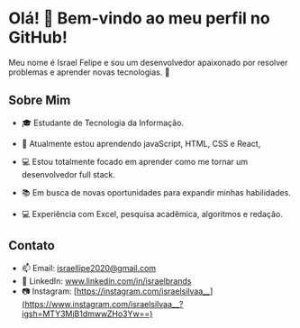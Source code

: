 # Olá! 👋 Bem-vindo ao meu perfil no GitHub!

Meu nome é Israel Felipe e sou um desenvolvedor apaixonado por resolver problemas e aprender novas tecnologias. 🚀

## Sobre Mim
- 🎓 Estudante de Tecnologia da Informação.
- 🌱 Atualmente estou aprendendo javaScript, HTML, CSS e React,
- 💻 Estou totalmente focado em aprender como me tornar um desenvolvedor full stack.
- 📚 Em busca de novas oportunidades para expandir minhas habilidades.

- 💻 Experiência com Excel, pesquisa acadêmica, algoritmos e redação.

## Contato
- 📫 Email: israellipe2020@gmail.com
- 💼 LinkedIn: www.linkedin.com/in/israelbrands
- 📷 Instagram: [https://instagram.com/israelsilvaa__](https://www.instagram.com/israelsilvaa__?igsh=MTY3MjB1dmwwZHo3Yw==)
